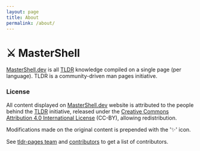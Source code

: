 ```yaml
---
layout: page
title: About
permalink: /about/
---
```

# ⚔️ MasterShell

[MasterShell.dev](https://mastershell.dev) is all [TLDR](https://github.com/tldr-pages/tldr) knowledge compiled on a single page (per language). TLDR is a community-driven man pages initiative.

 ### License
 All content displayed on [MasterShell.dev](https://mastershell.dev) website is attributed to the people behind the [TLDR](https://github.com/tldr-pages/tldr) initiative, released under the [Creative Commons Attribution 4.0 International License](https://creativecommons.org/licenses/by/4.0/) (CC-BY), allowing redistribution.

Modifications made on the original content is prepended with the '✨' icon.

See [tldr-pages team](https://github.com/orgs/tldr-pages/people) and [contributors](https://github.com/tldr-pages/tldr/graphs/contributors) to get a list of contributors.

